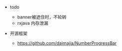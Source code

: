 - todo
    - banner被遮住时，不轮转
    - rxjava 内存泄漏


- 开源框架
    - https://github.com/daimajia/NumberProgressBar